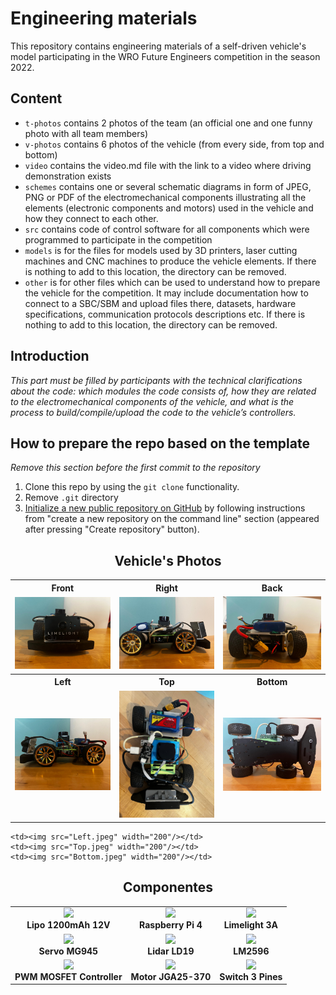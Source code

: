 Engineering materials
====

This repository contains engineering materials of a self-driven vehicle's model participating in the WRO Future Engineers competition in the season 2022.

## Content

* `t-photos` contains 2 photos of the team (an official one and one funny photo with all team members)
* `v-photos` contains 6 photos of the vehicle (from every side, from top and bottom)
* `video` contains the video.md file with the link to a video where driving demonstration exists
* `schemes` contains one or several schematic diagrams in form of JPEG, PNG or PDF of the electromechanical components illustrating all the elements (electronic components and motors) used in the vehicle and how they connect to each other.
* `src` contains code of control software for all components which were programmed to participate in the competition
* `models` is for the files for models used by 3D printers, laser cutting machines and CNC machines to produce the vehicle elements. If there is nothing to add to this location, the directory can be removed.
* `other` is for other files which can be used to understand how to prepare the vehicle for the competition. It may include documentation how to connect to a SBC/SBM and upload files there, datasets, hardware specifications, communication protocols descriptions etc. If there is nothing to add to this location, the directory can be removed.

## Introduction

_This part must be filled by participants with the technical clarifications about the code: which modules the code consists of, how they are related to the electromechanical components of the vehicle, and what is the process to build/compile/upload the code to the vehicle’s controllers._

## How to prepare the repo based on the template

_Remove this section before the first commit to the repository_

1. Clone this repo by using the `git clone` functionality.
2. Remove `.git` directory
3. [Initialize a new public repository on GitHub](https://github.com/new) by following instructions from "create a new repository on the command line" section (appeared after pressing "Create repository" button).

<h2 align="center">Vehicle's Photos</h2>

<table>
  <tr>
    <th>Front</th>
    <th>Right</th>
    <th>Back</th>
  </tr>
  <tr>
    <td><img src="v-photos/Front.jpeg" width="200"/></td>
    <td><img src="v-photos/Right.jpeg" width="200"/></td>
    <td><img src="v-photos/Back.jpeg" width="200"/></td>
  </tr>
  <tr>
    <th>Left</th>
    <th>Top</th>
    <th>Bottom</th>
  </tr>
  <tr>
    <td><img src="v-photos/Left.jpeg" width="200"/></td>
    <td><img src="v-photos/Top.jpeg" width="200"/></td>
    <td><img src="v-photos/Bottom.jpeg" width="200"/></td>
  </tr>
</table>

    <td><img src="Left.jpeg" width="200"/></td>
    <td><img src="Top.jpeg" width="200"/></td>
    <td><img src="Bottom.jpeg" width="200"/></td>
  </tr>
</table>

<h2 align="center">Componentes</h2>

<table>
  <tr>
    <td align="center">
      <img src="IMG/lipo.jpg" width="120"/><br/>
      <b>Lipo 1200mAh 12V</b>
    </td>
    <td align="center">
      <img src="IMG/raspberrypi4.jpg" width="120"/><br/>
      <b>Raspberry Pi 4</b>
    </td>
    <td align="center">
      <img src="IMG/limelight3a.jpg" width="120"/><br/>
      <b>Limelight 3A</b>
    </td>
  </tr>
  <tr>
    <td align="center">
      <img src="IMG/servoMG945.jpg" width="120"/><br/>
      <b>Servo MG945</b>
    </td>
    <td align="center">
      <img src="IMG/lidarLD19.jpg" width="120"/><br/>
      <b>Lidar LD19</b>
    </td>
    <td align="center">
      <img src="IMG/lm2596.jpg" width="120"/><br/>
      <b>LM2596</b>
    </td>
  </tr>
  <tr>
    <td align="center">
      <img src="IMG/pwmcontroller.jpg" width="120"/><br/>
      <b>PWM MOSFET Controller</b>
    </td>
    <td align="center">
      <img src="IMG/jga25-370.jpg" width="120"/><br/>
      <b>Motor JGA25-370</b>
    </td>
    <td align="center">
      <img src="IMG/switch3pin.jpg" width="120"/><br/>
      <b>Switch 3 Pines</b>
    </td>
  </tr>
</table>
